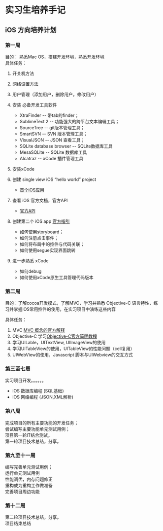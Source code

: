 # 实习生培养手记

## iOS 方向培养计划

### 第一周

目的： 熟悉Mac OS，搭建开发环境，熟悉开发环境  
具体任务：  

1. 开关机方法
2. 网络设置方法
3. 用户管理（添加用户，删除用户，修改用户）  
4. 安装 必备开发工具软件

   * XtraFinder -- 带tab的finder；  
   * SublimeText 2 -- 功能强大的跨平台文本编辑工具；  
   * SourceTree -- git版本管理工具；
   * SmartSVN -- SVN 版本管理工具；  
   * VisualJSON -- JSON 查看工具；  
   * SQLite database browser -- SQLite数据库工具
   * MesaSQLite -- SQLite 数据库工具
   * Alcatraz -- xCode 插件管理工具

5. 安装xCode
6. 创建 single view iOS “hello world” project

   * [首个iOS应用](https://developer.apple.com/library/ios/referencelibrary/GettingStarted/RoadMapiOSCh/chapters/RM_YourFirstApp_iOS/Articles/00_Introduction.html)

7. 查看 iOS 官方文档，官方API
   * [官方API](https://developer.apple.com/library/ios/navigation/#section=Resource%20Types&topic=Reference)  

8. 创建第二个 iOS app [官方指引](https://developer.apple.com/library/ios/referencelibrary/GettingStarted/RoadMapiOS/DesignPatterns.html)  

    * 如何使用storyboard；  
    * 如何注册点击事件；  
    * 如何将布局中的控件与代码关联；  
    * 如何使用segue实现界面跳转

9. 进一步熟悉 xCode

   * 如何debug  
   * 如何使用xCode原生工具管理代码版本

### 第二周

目的：了解cocoa开发模式，了解MVC，学习并熟悉 Objective-C 语言特性，练习并掌握iOS常用控件的使用，在实习项目中演练这些内容

具体任务：  

1. MVC [MVC 概念的官方解释](https://developer.apple.com/library/ios/documentation/General/Conceptual/CocoaEncyclopedia/Introduction/Introduction.html)
2. Objective-C 学习[Objective-C官方简明教程](https://developer.apple.com/library/ios/referencelibrary/GettingStarted/RoadMapiOSCh/chapters/WriteObjective-CCode/WriteObjective-CCode/WriteObjective-CCode.html)
3. 学习UILable，UITextView, UIImageView的使用  
4. 学习UITableView的使用，UITableView的性能问题（cell复用）  
5. UIWebView的使用，Javascript 脚本与UIWebview的交互方式

### 第三至七周

实习项目开发。。。。。。  

* iOS 数据库编程 (SQL基础)
* iOS 网络编程 (JSON,XML解析)

### 第八周

完成项目的所有主要功能的开发任务；  
尝试编写主要功能单元测试用例；  
项目第一轮IT结合测试。  
第一轮项目技术总结，分享。  

### 第九至十一周

编写完善单元测试用例；  
运行单元测试用例  
性能调优，内存问题修正  
重构或为重构工作做准备  
完善项目周边功能  

### 第十二周

第二轮项目技术总结，分享。  
项目结束总结
